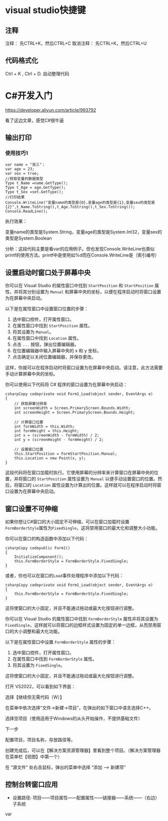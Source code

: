 # visual studio快捷键



## 注释

 注释： 先CTRL+K，然后CTRL+C
取消注释： 先CTRL+K，然后CTRL+U

## 代码格式化

Ctrl + K ,  Ctrl + D.  自动整理代码







# C#开发入门



https://developer.aliyun.com/article/993792

看了这边文章，感觉C#很牛逼





## 输出打印



### 使用技巧1

```
var name = "张三"；
var age = 23;
var sex = true;
//获取变量的数据类型
Type t_Name =name.GetType();
Type t_Age = age.GetType();
Type t_Sex =set.GetType();
//打印结果
Console.WriteLine("变量name的类型是{0},变量age的类型是{1},变量sex的类型是{2}",t_Name.ToString(),t_Age.ToString(),t_Sex.ToString());
Console.ReadLine();
```

执行效果：

变量name的类型是System.String，变量age的类型是System.Int32，变量sex的类型是System.Boolean

分析：这段代码主要是看var的应用例子。但也发现Console.WriteLine也类似printf的使用方法。printf中是使用如%d而在Console.WriteLine是｛索引编号｝











## 设置启动时窗口处于屏幕中央

你可以在 Visual Studio 的属性窗口中找到 `StartPosition` 和 `StartPosition` 属性，并将其分别设置为 `Manual` 和屏幕中央的坐标，以便在程序启动时将窗口设置为在屏幕中央启动。

以下是在属性窗口中设置窗口位置的步骤：

1. 选中窗口控件，打开属性窗口。
2. 在属性窗口中找到 `StartPosition` 属性。
3. 将其设置为 `Manual`。
4. 在属性窗口中找到 `Location` 属性。
5. 点击 `...` 按钮，弹出位置编辑器。
6. 在位置编辑器中输入屏幕中央的 x 和 y 坐标。
7. 点击确定以关闭位置编辑器，并保存更改。

这样，你就可以在程序启动时将窗口设置为在屏幕中央启动。请注意，此方法需要手动计算屏幕中央的坐标。





你可以使用以下代码将 C# 程序的窗口设置为在屏幕中央启动：

```
csharpCopy codeprivate void Form1_Load(object sender, EventArgs e)
{
    // 获取屏幕分辨率
    int screenWidth = Screen.PrimaryScreen.Bounds.Width;
    int screenHeight = Screen.PrimaryScreen.Bounds.Height;

    // 计算窗口位置
    int formWidth = this.Width;
    int formHeight = this.Height;
    int x = (screenWidth - formWidth) / 2;
    int y = (screenHeight - formHeight) / 2;

    // 设置窗口位置
    this.StartPosition = FormStartPosition.Manual;
    this.Location = new Point(x, y);
}
```

这段代码将在窗口加载时执行。它使用屏幕的分辨率来计算窗口在屏幕中央的位置，并将窗口的 `StartPosition` 属性设置为 `Manual` 以便手动设置窗口的位置。然后，将窗口的 `Location` 属性设置为计算出的位置。这样就可以在程序启动时将窗口设置为在屏幕中央启动。



## 窗口设置不可伸缩

如果你想让C#窗口的大小固定不可伸缩，可以在窗口加载时设置`FormBorderStyle`属性为`FixedSingle`，这将禁用窗口的最大化和调整大小功能。

你可以在窗口的构造函数中添加以下代码：

```
csharpCopy codepublic Form1()
{
    InitializeComponent();
    this.FormBorderStyle = FormBorderStyle.FixedSingle;
}
```

或者，你也可以在窗口的`Load`事件处理程序中添加以下代码：

```
csharpCopy codeprivate void Form1_Load(object sender, EventArgs e)
{
    this.FormBorderStyle = FormBorderStyle.FixedSingle;
}
```

这将使窗口的大小固定，并且不能通过拖动或最大化按钮进行调整。



你可以在 Visual Studio 的属性窗口中找到 `FormBorderStyle` 属性并将其设置为 `FixedSingle`，这样就可以将窗口的边框样式设置为固定的单一边框，从而禁用窗口的大小调整和最大化功能。

以下是在属性窗口中设置 `FormBorderStyle` 属性的步骤：

1. 选中窗口控件，打开属性窗口。
2. 在属性窗口中找到 `FormBorderStyle` 属性。
3. 将其设置为 `FixedSingle`。

这将使窗口的大小固定，并且不能通过拖动或最大化按钮进行调整。



打开 VS2022，可以看到如下界面：

选择【继续但无需代码（W）】

在菜单中依次选择“文件->新建->项目”，在弹出的如下窗口中语言选择C++。

选择空项目（使用适用于Windows的从头开始操作，不提供基础文件）

下一步

配置项目，项目名称，存放路径等。

创建完成后，可以在【解决方案资源管理器】里看到整个项目。（解决方案管理器在菜单栏【视图】中第一个）

在 “源文件” 处右击鼠标，弹出的菜单中选择 “添加 --> 新建项”



## 控制台转窗口应用

- 设置路径: 项目——项目属性——配置属性——链接器——系统——（右边）子系统





var





















